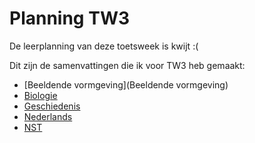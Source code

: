 # Planning TW3

De leerplanning van deze toetsweek is kwijt :(

Dit zijn de samenvattingen die ik voor TW3 heb gemaakt:

- [Beeldende vormgeving](Beeldende vormgeving)
- [Biologie](Biologie)
- [Geschiedenis](Geschiedenis)
- [Nederlands](Nederlands)
- [NST](NST)
